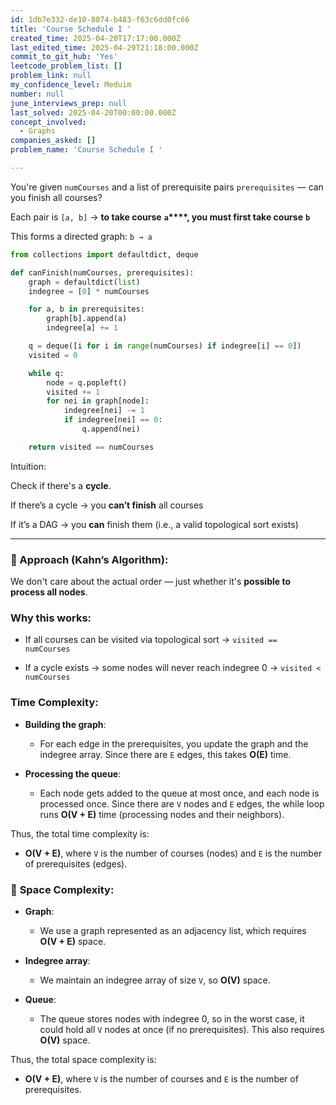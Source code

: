 ```yaml
---
id: 1db7e332-de10-8074-b483-f63c6dd0fc66
title: 'Course Schedule I '
created_time: 2025-04-20T17:17:00.000Z
last_edited_time: 2025-04-29T21:18:00.000Z
commit_to_git_hub: 'Yes'
leetcode_problem_list: []
problem_link: null
my_confidence_level: Meduim
number: null
june_interviews_prep: null
last_solved: 2025-04-20T00:00:00.000Z
concept_involved:
  - Graphs
companies_asked: []
problem_name: 'Course Schedule I '

---
```


You're given `numCourses` and a list of prerequisite pairs `prerequisites` — can you finish all courses?

Each pair is `[a, b]` → **to take course** **`a`\*\*\*\*, you must first take course** **`b`**

This forms a directed graph: `b → a`

```python
from collections import defaultdict, deque

def canFinish(numCourses, prerequisites):
    graph = defaultdict(list)
    indegree = [0] * numCourses

    for a, b in prerequisites:
        graph[b].append(a)
        indegree[a] += 1

    q = deque([i for i in range(numCourses) if indegree[i] == 0])
    visited = 0

    while q:
        node = q.popleft()
        visited += 1
        for nei in graph[node]:
            indegree[nei] -= 1
            if indegree[nei] == 0:
                q.append(nei)

    return visited == numCourses

```

Intuition:

Check if there's a **cycle**.

If there’s a cycle → you **can’t finish** all courses

If it’s a DAG → you **can** finish them (i.e., a valid topological sort exists)

***

### 🧠 Approach (Kahn’s Algorithm):

We don't care about the actual order — just whether it's **possible to process all nodes**.

### Why this works:

*   If all courses can be visited via topological sort → `visited == numCourses`

*   If a cycle exists → some nodes will never reach indegree 0 → `visited < numCourses`

### **Time Complexity**:

*   **Building the graph**:

    *   For each edge in the prerequisites, you update the graph and the indegree array. Since there are `E` edges, this takes **O(E)** time.

*   **Processing the queue**:

    *   Each node gets added to the queue at most once, and each node is processed once. Since there are `V` nodes and `E` edges, the while loop runs **O(V + E)** time (processing nodes and their neighbors).

Thus, the total time complexity is:

*   **O(V + E)**, where `V` is the number of courses (nodes) and `E` is the number of prerequisites (edges).

### 💾 **Space Complexity**:

*   **Graph**:

    *   We use a graph represented as an adjacency list, which requires **O(V + E)** space.

*   **Indegree array**:

    *   We maintain an indegree array of size `V`, so **O(V)** space.

*   **Queue**:

    *   The queue stores nodes with indegree 0, so in the worst case, it could hold all `V` nodes at once (if no prerequisites). This also requires **O(V)** space.

Thus, the total space complexity is:

*   **O(V + E)**, where `V` is the number of courses and `E` is the number of prerequisites.
